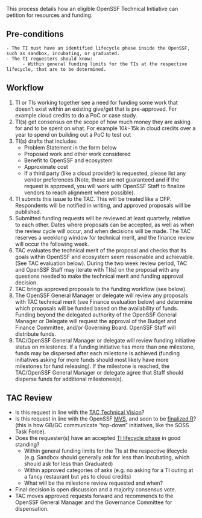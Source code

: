 This process details how an eligible OpenSSF Technical Initiative can petition for resources and funding.

## Pre-conditions ##
    - The TI must have an identified lifecycle phase inside the OpenSSF, such as sandbox, incubating, or graduated. 
    - The TI requesters should know: 
          - Within general funding limits for the TIs at the respective lifecycle, that are to be determined. 

## Workflow ##  
  1. TI or TIs working together see a need for funding some work that doesn’t exist within an existing give/get that is pre-approved. For example cloud credits to do a PoC or case study.
  2. TI(s) get consensus on the scope of how much money they are asking for and to be spent on what. For example $10k-$15k in cloud credits over a year to spend on building out a PoC to test out <some set of things>
  3. TI(s) drafts that includes:
     - Problem Statement in the form below
     - Proposed work and other work considered
     - Benefit to OpenSSF and ecosystem
     - Approximate cost
     - If a third party (like a cloud provider) is requested, please list any vendor preferences (Note, these are not guaranteed and if the request is approved, you will work with OpenSSF Staff to finalize vendors to reach alignment where possible).
  4. TI submits this issue to the TAC. This will be treated like a CFP. Respondents will be notified in writing, and approved proposals will be published.
  5.  Submitted funding requests will be reviewed at least quarterly, relative to each other. Dates where proposals can be accepted, as well as when the review cycle will occur, and when decisions will be made. The TAC reserves a weeklong window for technical merit, and the finance review will occur the following week.
  6.  TAC evaluates the technical merit of the proposal and checks that its goals within OpenSSF and ecosystem seem reasonable and achievable. (See TAC evaluation below). During the two week review period, TAC and OpenSSF Staff may iterate with TI(s) on the proposal with any questions needed to make the technical merit and funding approval decision.
  7. TAC brings approved proposals to the funding workflow (see below).
  8. The OpenSSF General Manager or delegate will review any proposals with TAC technical merit (see Finance evaluation below) and determine which proposals will be funded based on the availability of funds. Funding beyond the delegated authority of the OpenSSF General Manager or Delegate will request the approval of the Budget and Finance Committee, and/or Governing Board. OpenSSF Staff will distribute funds. 
  9. TAC/OpenSSF General Manager or delegate will review funding initiative status on milestones. If a funding initiative has more than one milestone, funds may be dispersed after each milestone is achieved (funding initiatives asking for more funds should most likely have more milestones for fund releasing). If the milestone is reached, the TAC/OpenSSF General Manager or delegate agree that Staff should disperse funds for additional milestones(s).

## TAC Review ##
  - Is this request in line with the [TAC Technical Vision](https://github.com/ossf/tac/blob/main/technical-vision.md)?
  - Is this request in line with the OpenSSF [MVS](https://openssf.org/about/), and soon to be [finalized R](https://docs.google.com/document/d/1UoQudHQuaXNzakhOYbAS3IceI9TkSSR6N0bgm1fTTK0/edit#heading=h.493lq0mo4y4f)? (this is how GB/GC communicate “top-down” initiatives, like the SOSS Task Force).
  - Does the requester(s) have an accepted [TI lifecycle phase](https://github.com/ossf/tac/tree/main/process) in good standing?
      - Within general funding limits for the TIs at the respective lifecycle (e.g. Sandbox should generally ask for less than Incubating, which should ask for less than Graduated)
      - Within approved categories of asks (e.g. no asking for a TI outing at a fancy restaurant but yes to cloud credits)
      - What will be the milestone review requested and when?
   - Final decision is open discussion and a majority consensus vote.
   - TAC moves approved requests forward and recommends to the OpenSSF General Manager and the Governance Committee for dispensation.
